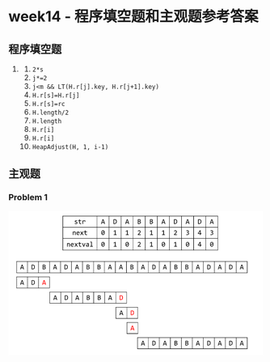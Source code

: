 # week14 - 程序填空题和主观题参考答案

## 程序填空题
1. 1. `2*s`
   2. `j*=2`
   3. `j<m && LT(H.r[j].key, H.r[j+1].key)`
   4. `H.r[s]=H.r[j]`
   5. `H.r[s]=rc`
   6. `H.length/2`
   7. `H.length`
   8. `H.r[i]`
   9. `H.r[i]`
   10. `HeapAdjust(H, 1, i-1)`

## 主观题

### Problem 1
![avatar](img2.png)